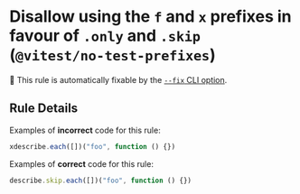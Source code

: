 # Disallow using the `f` and `x` prefixes in favour of `.only` and `.skip` (`@vitest/no-test-prefixes`)

🔧 This rule is automatically fixable by the [`--fix` CLI option](https://eslint.org/docs/latest/user-guide/command-line-interface#--fix).

<!-- end auto-generated rule header -->

## Rule Details

Examples of **incorrect** code for this rule:

```js
xdescribe.each([])("foo", function () {})
```

Examples of **correct** code for this rule:

```js
describe.skip.each([])("foo", function () {})
```
